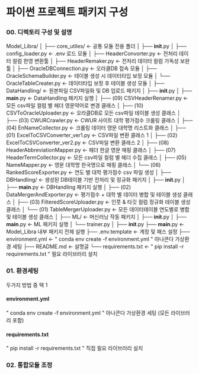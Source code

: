 # 파이썬 프로젝트 패키지 구성

### 00. 디렉토리 구성 및 설명

Model_Libra/
│
├── core_utiles/ <- 공통 모듈 전용 폴더
│   ├── __init__.py
│   ├── config_loader.py <- .env 로드 모듈
│   ├── HeaderConvorter.py <- 전처리 데이터 컬럼 한영 변환툴
│   ├── HeaderRemaker.py <- 전처리 데이터 컬럼 가독성 보완툴
│   ├── OracleDBConnection.py <- 오라클DB 접속 모듈
│   ├── OracleSchemaBuilder.py <- 테이블 생성 시 데이터타입 보정 모듈
│   └── OracleTableCreater.py <- 데이터타입 보정 후 테이블 생성 모듈
│
├── DataHandling/ <- 원본파일 CSV파일화 및 DB 업로드 패키지
│   ├── __init__.py
│   ├── __main__.py <- DataHandling 패키지 실행
│   ├── (09) CSVHeaderRenamer.py <- 모든 csv파일 컬럼 별 헤더 영문약어로 변경 클래스
│   ├── (10) CSVToOracleUploader.py <- 오라클DB로 모든 csv파일 테이블 생성 클래스
│   ├── (03) CWURCrawler.py <- CWUR 사이트 대학 평가점수 크롤링 클래스
│   ├── (04) EnNameCollector.py <- 크롤링 데이터 영문 대학명 리스트화 클래스
│   ├── (01) ExcelToCSVConverter_ver1.py <- CSV파일 변환 클래스 1
│   ├── (02) ExcelToCSVConverter_ver2.py <- CSV파일 변환 클래스 2
│   ├── (08) HeaderAbbreviationMapper.py <- 헤더 한글 영문 매핑 클래스
│   ├── (07) HeaderTermCollector.py <- 모든 csv파일 컬럼 별 헤더 수집 클래스
│   ├── (05) NameMapper.py <- 영문 대학명 한국명으로 매핑 클래스
│   └── (06) RankedScoreExporter.py <- 연도 별 대학 평가점수 csv 파일 생성
│
├── DBHandling/ <- 생성된 DB테이블 기반 전처리 및 정규화 패키지
│   ├── __init__.py
│   ├── __main__.py <- DBHandling 패키지 실행
│   ├── (02) DataMergerAndExporter.py <- 평가점수 + 대학 별 데이터 병합 및 테이블 생성 클래스
│   ├── (03) FilteredScoreUploader.py <- 인풋 & 타깃 컬럼 정규화 테이블 생성 클래스
│   └── (01) TableMergerUploader.py <- 모든 데이터테이블 연도별로 병합 및 테이블 생성 클래스
│
├── ML/ <- 머신러닝 작동 패키지
│   ├── __init__.py
│   ├── __main__.py <- ML 패키지 실행
│   └── trainer.py
│
├── __init__.py
├── __main__.py <- Model_Libra 내부 패키지 전체 실행
├── .env.template <- 계정 및 패스 설정
├── environment.yml <- " conda env create -f environment.yml " 아나콘다 가상환경 세팅
├── README.md <- 설명글
└── requirements.txt <- " pip install -r requirements.txt " 필요 라이브러리 설치



### 01. 환경세팅

두가지 방법 중 택 1

#### environment.yml
" conda env create -f environment.yml " 아나콘다 가상환경 세팅 (모든 라이브러리 포함)

#### requirements.txt
" pip install -r requirements.txt "  직접 필요 라이브러리 설치


### 02. 통합모듈 조정